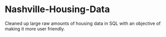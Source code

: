 # Nashville-Housing-Data
Cleaned up large raw amounts of housing data in SQL with an objective of making it more user friendly.
